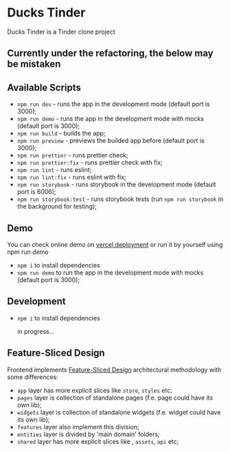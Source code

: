 # Ducks Tinder

Ducks Tinder is a Tinder clone project

## Currently under the refactoring, the below may be mistaken

## Available Scripts

- `npm run dev` - runs the app in the development mode (default port is 3000);
- `npm run demo` - runs the app in the development mode with mocks (default port is 3000);
- `npm run build` - builds the app;
- `npm run preview` - previews the builded app before (default port is 3000);
- `npm run prettier` - runs prettier check;
- `npm run prettier:fix` - runs prettier check with fix;
- `npm run lint` - runs eslint;
- `npm run lint:fix` - runs eslint with fix;
- `npm run storybook` - runs storybook in the development mode (default port is 6006);
- `npm run storybook:test` - runs storybook tests (run `npm run storybook` in the background for testing);

## Demo

You can check online demo on [vercel deployment](https://ducks-tinder-client.vercel.app/) or run it by yourself using npm run demo

- `npm i` to install dependencies
- `npm run demo` to run the app in the development mode with mocks (default port is 3000);

## Development

- `npm i` to install dependencies<br/>

  in progress...

## Feature-Sliced Design

Frontend implements [Feature-Sliced Design](https://feature-sliced.design/) architectural methodology with some differences:

- `app` layer has more explicit slices like `store`, `styles` etc;
- `pages` layer is collection of standalone pages (f.e. page could have its own lib);
- `widgets` layer is collection of standalone widgets (f.e. widget could have its own lib);
- `features` layer also implement this division;
- `entities` layer is divided by 'main domain' folders;
- `shared` layer has more explicit slices like , `assets`, `api` etc;
